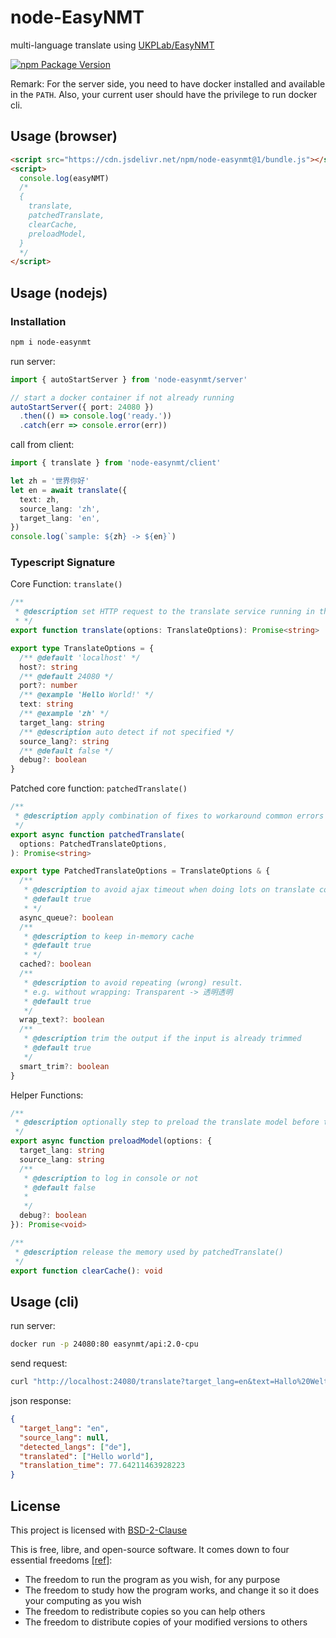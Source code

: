 # node-EasyNMT

multi-language translate using [UKPLab/EasyNMT](https://github.com/UKPLab/EasyNMT)

[![npm Package Version](https://img.shields.io/npm/v/node-easynmt)](https://www.npmjs.com/package/node-easynmt)

Remark: For the server side, you need to have docker installed and available in the `PATH`. Also, your current user should have the privilege to run docker cli.

## Usage (browser)

```html
<script src="https://cdn.jsdelivr.net/npm/node-easynmt@1/bundle.js"></script>
<script>
  console.log(easyNMT)
  /*
  {
    translate,
    patchedTranslate,
    clearCache,
    preloadModel,
  }
  */
</script>
```

## Usage (nodejs)

### Installation

```bash
npm i node-easynmt
```

run server:

```typescript
import { autoStartServer } from 'node-easynmt/server'

// start a docker container if not already running
autoStartServer({ port: 24080 })
  .then(() => console.log('ready.'))
  .catch(err => console.error(err))
```

call from client:

```typescript
import { translate } from 'node-easynmt/client'

let zh = '世界你好'
let en = await translate({
  text: zh,
  source_lang: 'zh',
  target_lang: 'en',
})
console.log(`sample: ${zh} -> ${en}`)
```

### Typescript Signature

Core Function: `translate()`

```typescript
/**
 * @description set HTTP request to the translate service running in the docker container
 * */
export function translate(options: TranslateOptions): Promise<string>

export type TranslateOptions = {
  /** @default 'localhost' */
  host?: string
  /** @default 24080 */
  port?: number
  /** @example 'Hello World!' */
  text: string
  /** @example 'zh' */
  target_lang: string
  /** @description auto detect if not specified */
  source_lang?: string
  /** @default false */
  debug?: boolean
}
```

Patched core function: `patchedTranslate()`

```typescript
/**
 * @description apply combination of fixes to workaround common errors
 */
export async function patchedTranslate(
  options: PatchedTranslateOptions,
): Promise<string>

export type PatchedTranslateOptions = TranslateOptions & {
  /**
   * @description to avoid ajax timeout when doing lots on translate concurrently
   * @default true
   * */
  async_queue?: boolean
  /**
   * @description to keep in-memory cache
   * @default true
   * */
  cached?: boolean
  /**
   * @description to avoid repeating (wrong) result.
   * e.g. without wrapping: Transparent -> 透明透明
   * @default true
   */
  wrap_text?: boolean
  /**
   * @description trim the output if the input is already trimmed
   * @default true
   */
  smart_trim?: boolean
}
```

Helper Functions:

```typescript
/**
 * @description optionally step to preload the translate model before the actual usage.
 */
export async function preloadModel(options: {
  target_lang: string
  source_lang: string
  /**
   * @description to log in console or not
   * @default false
   *
   */
  debug?: boolean
}): Promise<void>

/**
 * @description release the memory used by patchedTranslate()
 */
export function clearCache(): void
```

## Usage (cli)

run server:

```bash
docker run -p 24080:80 easynmt/api:2.0-cpu
```

send request:

```bash
curl "http://localhost:24080/translate?target_lang=en&text=Hallo%20Welt"
```

json response:

```json
{
  "target_lang": "en",
  "source_lang": null,
  "detected_langs": ["de"],
  "translated": ["Hello world"],
  "translation_time": 77.64211463928223
}
```

## License

This project is licensed with [BSD-2-Clause](./LICENSE)

This is free, libre, and open-source software. It comes down to four essential freedoms [[ref]](https://seirdy.one/2021/01/27/whatsapp-and-the-domestication-of-users.html#fnref:2):

- The freedom to run the program as you wish, for any purpose
- The freedom to study how the program works, and change it so it does your computing as you wish
- The freedom to redistribute copies so you can help others
- The freedom to distribute copies of your modified versions to others

